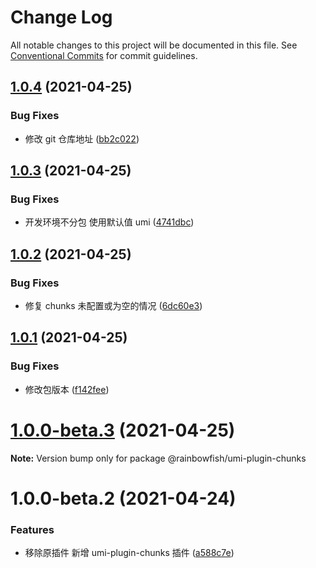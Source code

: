 # Change Log

All notable changes to this project will be documented in this file. See [Conventional Commits](https://conventionalcommits.org) for commit guidelines.

## [1.0.4](https://github.com/77629296/plugins/compare/@rainbowfish/umi-plugin-chunks@1.0.3...@rainbowfish/umi-plugin-chunks@1.0.4) (2021-04-25)

### Bug Fixes

- 修改 git 仓库地址 ([bb2c022](https://github.com/77629296/plugins/commit/bb2c022cfc6fe98278c6ca655049cef8abe30a4b))

## [1.0.3](https://github.com/umijs/plugins/compare/@rainbowfish/umi-plugin-chunks@1.0.2...@rainbowfish/umi-plugin-chunks@1.0.3) (2021-04-25)

### Bug Fixes

- 开发环境不分包 使用默认值 umi ([4741dbc](https://github.com/umijs/plugins/commit/4741dbcd86eb9936303251abd480c4c351309d80))

## [1.0.2](https://github.com/umijs/plugins/compare/@rainbowfish/umi-plugin-chunks@1.0.1...@rainbowfish/umi-plugin-chunks@1.0.2) (2021-04-25)

### Bug Fixes

- 修复 chunks 未配置或为空的情况 ([6dc60e3](https://github.com/umijs/plugins/commit/6dc60e3ebda83c3c7170ffdbfcf310dbe8cf8b51))

## [1.0.1](https://github.com/umijs/plugins/compare/@rainbowfish/umi-plugin-chunks@1.0.0-beta.3...@rainbowfish/umi-plugin-chunks@1.0.1) (2021-04-25)

### Bug Fixes

- 修改包版本 ([f142fee](https://github.com/umijs/plugins/commit/f142feee110a63ed9c6871e84145857f461c8aa5))

# [1.0.0-beta.3](https://github.com/umijs/plugins/compare/@rainbowfish/umi-plugin-chunks@1.0.0-beta.2...@rainbowfish/umi-plugin-chunks@1.0.0-beta.3) (2021-04-25)

**Note:** Version bump only for package @rainbowfish/umi-plugin-chunks

# 1.0.0-beta.2 (2021-04-24)

### Features

- 移除原插件 新增 umi-plugin-chunks 插件 ([a588c7e](https://github.com/umijs/plugins/commit/a588c7e806ea2403781d18ba466f3a4754aab0d1))
